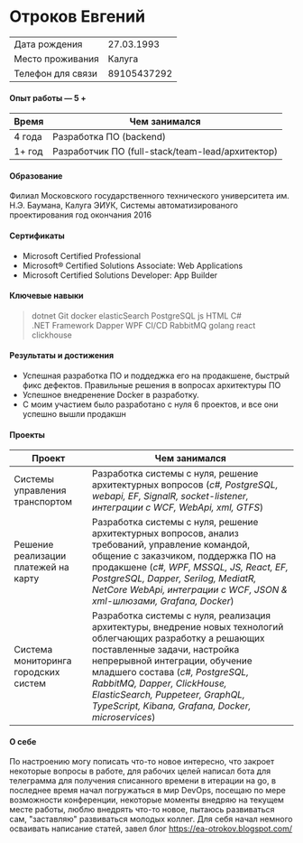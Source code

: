 # Отроков Евгений

||| 
| ------------- | ------------- | 
|Дата рождения|27.03.1993| 
|Место проживания|Калуга| 
|Телефон для связи|89105437292|

#### Опыт работы — 5 +

| Время  | Чем занимался | 
| ------------- | ------------- | 
| 4 года  | Разработка ПО (backend)| 
| 1+ год  | Разработчик ПО (full-stack/team-lead/архитектор) | 



#### Образование
Филиал Московского государственного технического университета им. Н.Э. Баумана, Калуга
ЭИУК, Системы автоматизированого проектирования
год окончания 2016

#### Сертификаты
- Microsoft Certified Professional
- Microsoft® Certified Solutions Associate: Web Applications
- Microsoft Certified Solutions Developer: App Builder

#### Ключевые навыки
> dotnet  Git  docker  elasticSearch  PostgreSQL  js  HTML  C# .NET Framework  Dapper  WPF  CI/CD  RabbitMQ  golang  react clickhouse

#### Результаты и достижения

- Успешная разработка ПО и поддеджка его на продакшене, быстрый фикс дефектов. Правильные решения в вопросах архитектуры ПО
- Успешное внедренение Docker в разработку. 
- C моим участием было разработано с нуля 6 проектов, и все они успешно вышли продакшн

#### Проекты

| Проект  | Чем занимался| 
| ------------- | ------------- | 
| Системы управления транспортом | Разработка системы с нуля, решение архитектурных вопросов  (*c#, PostgreSQL, webapi, EF, SignalR, socket-listener, интеграции с WCF, WebApi, xml, GTFS*) |
| Решение реализации платежей на карту | Разработка системы с нуля, решение архитектурных вопросов, анализ требований, управление командой, общение с заказчиком, поддержка ПО на продакшене  (*c#, WPF, MSSQL, JS, React,  EF, PostgreSQL, Dapper, Serilog, MediatR, NetCore WebApi, интеграции с WCF, JSON & xml-шлюзами, Grafana, Docker*) |
| Система мониторинга городских систем | Разработка системы с нуля, реализация архитектуры, внедрение новых технологий облегчающих разработку а решающих поставленные задачи, настройка непрерывной интеграции, обучение младшего состава  (*c#, PostgreSQL, RabbitMQ, Dapper, ClickHouse, ElasticSearch, Puppeteer, GraphQL, TypeScript, Kibana, Grafana, Docker, microservices*) |

#### О себе

По настроению могу пописать что-то новое интересно, что закроет некоторые вопросы в работе, для рабочих целей написал бота для телеграмма для получения списанного времени в итерации на go, в последнее время начал погружаться в мир DevOps, посещаю по мере возможности конференции, некоторые моменты внедряю на текущем месте работы, люблю внедрять что-то новое, пытаюсь развиваться сам, "заставляю" развиваться молодых коллег.
Для себя начал немного осваивать написание статей, завел блог https://ea-otrokov.blogspot.com/ 
